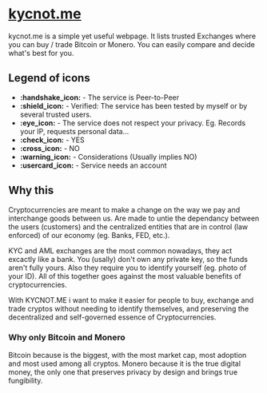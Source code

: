 # [kycnot.me](https://kycnot.me)
kycnot.me is a simple yet useful webpage. It lists trusted Exchanges where you can buy / trade Bitcoin or Monero. You can easily compare and decide what's best for you.

## Legend of icons
* **:handshake_icon:** - The service is Peer-to-Peer
* **:shield_icon:** - Verified: The service has been tested by myself or by several trusted users.
* **:eye_icon:** - The service does not respect your privacy. Eg. Records your IP, requests personal data...
* **:check_icon:** - YES
* **:cross_icon:** - NO
* **:warning_icon:** - Considerations (Usually implies NO)
* **:usercard_icon:** - Service needs an account

## Why this
Cryptocurrencies are meant to make a change on the way we pay and interchange goods between us. Are made to untie the dependancy between the users (customers) and the centralized entities that are in control (law enforced) of our economy (eg. Banks, FED, etc.).

KYC and AML exchanges are the most common nowadays, they act excactly like a bank. You (usally) don't own any private key, so the funds aren't fully yours. Also they require you to identify yourself (eg. photo of your ID). All of this together goes against the most valuable benefits of cryptocurrencies.

With KYCNOT.ME i want to make it easier for people to buy, exchange and trade cryptos without needing to identify themselves, and preserving the decentralized and self-governed essence of Cryptocurrencies.

### Why only Bitcoin and Monero
Bitcoin because is the biggest, with the most market cap, most adoption and most used among all cryptos. Monero because it is the true digital money, the only one that preserves privacy by design and brings true fungibility.
